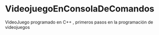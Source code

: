 # VideojuegoEnConsolaDeComandos
 VideoJuego programado en C++ , primeros pasos en la programación de videojuegos
